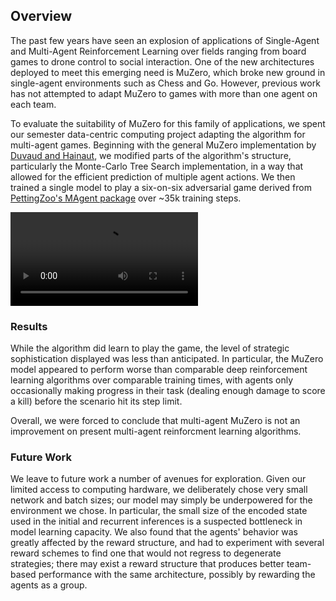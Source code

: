 ## Overview

The past few years have seen an explosion of applications of Single-Agent and Multi-Agent Reinforcement Learning over fields ranging from board games to drone control to social interaction.  One of the new architectures deployed to meet this emerging need is MuZero, which broke new ground in single-agent environments such as Chess and Go.  However, previous work has not attempted to adapt MuZero to games with more than one agent on each team.

To evaluate the suitability of MuZero for this family of applications, we spent our semester data-centric computing project adapting the algorithm for multi-agent games.  Beginning with the general MuZero implementation by [Duvaud and Hainaut](https://github.com/werner-duvaud/muzero-general), we modified parts of the algorithm's structure, particularly the Monte-Carlo Tree Search implementation, in a way that allowed for the efficient prediction of multiple agent actions.  We then trained a single model to play a six-on-six adversarial game derived from [PettingZoo's MAgent package](https://www.pettingzoo.ml/magent/battle) over ~35k training steps.

<video src="https://user-images.githubusercontent.com/57198618/117064489-43894780-acf4-11eb-9e22-52eb03831aa0.mp4" controls preload></video>

### Results
While the algorithm did learn to play the game, the level of strategic sophistication displayed was less than anticipated.  In particular, the MuZero model appeared to perform worse than comparable deep reinforcement learning algorithms over comparable training times, with agents only occasionally making progress in their task (dealing enough damage to score a kill) before the scenario hit its step limit.

Overall, we were forced to conclude that multi-agent MuZero is not an improvement on present multi-agent reinforcment learning algorithms.

### Future Work
We leave to future work a number of avenues for exploration.  Given our limited access to computing hardware, we deliberately chose very small network and batch sizes; our model may simply be underpowered for the environment we chose.  In particular, the small size of the encoded state used in the initial and recurrent inferences is a suspected bottleneck in model learning capacity.  We also found that the agents' behavior was greatly affected by the reward structure, and had to experiment with several reward schemes to find one that would not regress to degenerate strategies; there may exist a reward structure that produces better team-based performance with the same architecture, possibly by rewarding the agents as a group.
